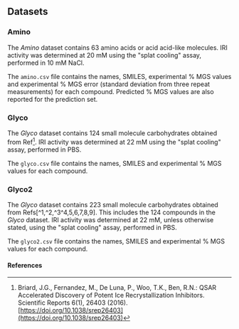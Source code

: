## Datasets

### Amino

The _Amino_ dataset contains 63 amino acids or acid acid-like molecules. IRI activity was determined at 20 mM using the "splat cooling" assay, performed in 10 mM NaCl. 

The `amino.csv` file contains the names, SMILES, experimental % MGS values and experimental % MGS error (standard deviation from three repeat measurements) for each compound. Predicted % MGS values are also reported for the prediction set.

### Glyco

The _Glyco_ dataset contains 124 small molecule carbohydrates obtained from Ref[^1]. IRI activity was determined at 22 mM using the "splat cooling" assay, performed in PBS.

The `glyco.csv` file contains the names, SMILES and experimental % MGS values for each compound. 

### Glyco2

The _Glyco_ dataset contains 223 small molecule carbohydrates obtained from Refs[^1,^2,^3^4,5,6,7,8,9]. This includes the 124 compounds in the _Glyco_ dataset. IRI activity was determined at 22 mM, unless otherwise stated, using the "splat cooling" assay, performed in PBS. 

The `glyco2.csv` file contains the names, SMILES and experimental % MGS values for each compound. 

#### References
[^1]: Briard, J.G., Fernandez, M., De Luna, P., Woo, T.K., Ben, R.N.: QSAR Accelerated Discovery of Potent Ice Recrystallization Inhibitors. Scientific Reports 6(1), 26403 (2016). [https://doi.org/10.1038/srep26403](https://doi.org/10.1038/srep26403) 

[^2]: Tam, R.Y., Ferreira, S.S., Czechura, P., Ben, R.N., Chaytor, J.L.: Hydration index-a better parameter for explaining small molecule hydration in inhibition of ice recrystallization. Journal of the American Chemical Society 130(51), 17494–17501 (2008). [https://doi.org/10.1021/ja806284x](https://doi.org/10.1021/ja806284x)

[^3]: Balcerzak, A.K., Febbraro, M., Ben, R.N.: The importance of hydrophobic moieties in ice recrystallization inhibitors. RSC Advances 3(10), 3232–
3236 (2013). [https://doi.org/10.1039/c3ra23220d](https://doi.org/10.1039/c3ra23220d)


[^4]: Jackman, J., Noestheden, M., Moffat, D., Pezacki, J.P., Findlay, S., Ben, R.N.: Assessing antifreeze activity of AFGP 8 using domain recognition software. Biochemical and Biophysical Research Communications 354(2), 340–344 (2007). [https://doi.org/10.1016/j.bbrc.2006.12.225](https://doi.org/10.1016/j.bbrc.2006.12.225)

[^5]: Balcerzak, A.K., Ferreira, S.S., Trant, J.F., Ben, R.N.: Structurally diverse disaccharide analogs of antifreeze glycoproteins and their ability to inhibit ice recrystallization. Bioorganic and Medicinal Chemistry Letters 22(4), 1719–1721 (2012). [https://doi.org/10.1016/j.bmcl.2011.12.097](https://doi.org/10.1016/j.bmcl.2011.12.097)

[^6]: Capicciotti, C.J., Lecl`ere, M., Perras, F.A., Bryce, D.L., Paulin, H., Harden, J., Liu, Y., Ben, R.N.: Potent inhibition of ice recrystallization by low molecular weight carbohydrate-based surfactants and hydrogelators. Chemical Science 3(5), 1408–1416 (2012). [https://doi.org/10.1039/c2sc00885h](https://doi.org/10.1039/c2sc00885h)

[^7]: Capicciotti, C.J., Mancini, R.S., Turner, T.R., Koyama, T., Alteen, M.G., Doshi, M., Inada, T., Acker, J.P., Ben, R.N.: O-Aryl-Glycoside Ice Recrystallization Inhibitors as Novel Cryoprotectants: A Structure-Function Study. ACS Omega 1(4), 656–662 (2016). [https://doi.org/10.1021/acsomega.6b00163](https://doi.org/10.1021/acsomega.6b00163)

[^8]: Trant, J.F., Biggs, R.A., Capicciotti, C.J., Ben, R.N.: Developing highly active small molecule ice recrystallization inhibitors based upon C-linked antifreeze glycoprotein analogues. RSC Advances 3(48), 26005–26009 (2013). [https://doi.org/10.1039/c3ra43835j](https://doi.org/10.1039/c3ra43835j)

[^9]: Briard, J.G., Jahan, S., Chandran, P., Allan, D., Pineault, N., Ben, R.N.: Small-Molecule Ice Recrystallization Inhibitors Improve the Post-Thaw Function of Hematopoietic Stem and Progenitor Cells. ACS Omega 1(5), 1010–1018 (2016). [https://doi.org/10.1021/acsomega.6b00178](https://doi.org/10.1021/acsomega.6b00178)